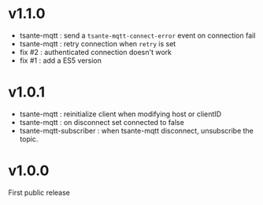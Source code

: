 
# v1.1.0

  - tsante-mqtt : send a `tsante-mqtt-connect-error` event on connection fail
  - tsante-mqtt : retry connection when `retry` is set
  - fix #2 : authenticated connection doesn't work
  - fix #1 : add a ES5 version

# v1.0.1

  - tsante-mqtt : reinitialize client when modifying host or clientID
  - tsante-mqtt : on disconnect set connected to false
  - tsante-mqtt-subscriber : when tsante-mqtt disconnect, unsubscribe the topic.

# v1.0.0

First public release
